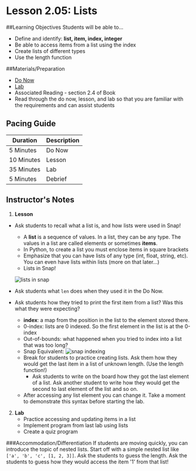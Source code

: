 # Lesson 2.05: Lists

##Learning Objectives
Students will be able to... 
* Define and identify: **list, item, index, integer**
* Be able to access items from a list using the index
* Create lists of different types
* Use the length function

##Materials/Preparation
* [Do Now]
* [Lab]
* Associated Reading - section 2.4 of Book
* Read through the do now, lesson, and lab so that you are familiar with the requirements and can assist students

## Pacing Guide
| **Duration**   | **Description** |
| ---------- | ----------- |
| 5 Minutes  | Do Now      |
| 10 Minutes | Lesson      |
| 35 Minutes | Lab         |
| 5 Minutes | Debrief  |

## Instructor's Notes

1. **Lesson**
  * Ask students to recall what a list is, and how lists were used in Snap!
    * A **list** is a sequence of values. In a list, they can be any type. The values in a list are called elements or sometimes **items**.
    * In Python, to create a list you must enclose items in square brackets
    * Emphasize that you can have lists of any type (int, float, string, etc). You can even have lists within lists (more on that later...)
    * Lists in Snap! 

    ![lists in snap](http://bjc.edc.org/bjc-r/img/3-lists/wordlists.png)
  * Ask students what `len` does when they used it in the Do Now. 
  * Ask students how they tried to print the first item from a list? Was this what they were expecting? 
    * **index**: a map from the position in the list to the element stored there. 
    * 0-index: lists are 0 indexed. So the first element in the list is at the 0-index
    * Out-of-bounds: what happened when you tried to index into a list that was too long?
    * Snap Equivalent: ![snap indexing](http://bjc.edc.org/bjc-r/img/3-lists/gs5how_many.png)
    * Break for students to practice creating lists. Ask them how they would get the last item in a list of unknown length. (Use the length function!) 
        * Ask students to write on the board how they got the last element of a list. Ask another student to write how they would get the second to last element of the list and so on. 
    * After accessing any list element you can change it. Take a moment to demonstrate this syntax before starting the lab. 
2. **Lab**
    * Practice accessing and updating items in a list
    * Implement program from last lab using lists
    * Create a quiz program

###Accommodation/Differentiation
If students are moving quickly, you can introduce the topic of nested lists. Start off with a simple nested list like `['a', 'b', 'c', [1, 2, 3]]`. Ask the students to guess the length. Ask the students to guess how they would access the item '1' from that list! 
  
[Do Now]:do_now.md
[Lab]:lab.md